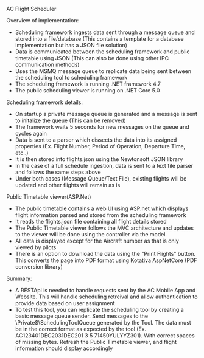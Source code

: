 AC Flight Scheduler 

Overview of implementation:
- Scheduling framework ingests data sent through a message queue and stored into a file/database 
(This contains a template for a database implementation but has a JSON file solution)
- Data is communicated between the scheduling framework and public timetable using JSON (This can also be done using other IPC communication methods)
- Uses the MSMQ message queue to replicate data being sent between the scheduling tool to scheduling framework
- The scheduling framework is running .NET framework 4.7
- The public scheduling viewer is running on .NET Core 5.0


Scheduling framework details:
- On startup a private message queue is generated and a message is sent to initalize the queue (This can be removed)
- The framework waits 5 seconds for new messages on the queue and cycles again
- Data is sent to a parser which dissects the data into its assigned properties (Ex. Flight Number, Period of Operation, Departure Time, etc..)
- It is then stored into flights.json using the Newtonsoft JSON library
- In the case of a full schedule ingestion, data is sent to a text file parser and follows the same steps above 
- Under both cases (Message Queue/Text File), existing flights will be updated and other flights will remain as is


Public Timetable viewer(ASP.Net)
- The public timetable contains a web UI using ASP.net which displays flight information parsed and stored from the scheduling framework
- It reads the flights.json file containing all flight details stored
- The Public Timetable viewer follows the MVC architecture and updates to the viewer will be done using the controller via the model.
- All data is displayed except for the Aircraft number as that is only viewed by pilots
- There is an option to download the data using the "Print Flights" button. This converts the page into PDF format using Kotativa AspNetCore (PDF conversion library)

Summary:
- A RESTApi is needed to handle requests sent by the AC Mobile App and Website. This will handle scheduling retreival and allow authentication to provide data based on 
user assignment 
- To test this tool, you can replicate the scheduling tool by creating a basic message queue sender. Send messages to the \\Private$\\SchedulingToolQueue generated by the Tool.
The data must be in the correct format as expected by the tool (Ex. AC123401DEC2031DEC201 3 5 71450YULYYZ301). With correct spaces of missing bytes. Refresh the Public Timetable
viewer, and flight information should display accordingly 
